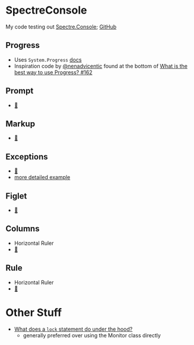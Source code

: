﻿# SpectreConsole

My code testing out [Spectre.Console](https://spectreconsole.net/); [GitHub](https://github.com/spectreconsole/spectre.console)


## Progress 

- Uses `System.Progress` [docs](https://learn.microsoft.com/en-us/dotnet/api/system.progress-1?view=net-8.0) 
- Inspiration code by [@nenadvicentic](https://github.com/nenadvicentic) found at the bottom of [What is the best way to use Progress? #162](https://github.com/spectreconsole/spectre.console/discussions/162)

## Prompt 
- [🔗](https://spectreconsole.net/prompts)

## Markup 
- [🔗](https://spectreconsole.net/markup)

## Exceptions 
- [🔗](https://spectreconsole.net/exceptions)
- [more detailed example](https://github.com/spectreconsole/spectre.console/blob/main/examples/Console/Exceptions/Program.cs)

## Figlet
- [🔗](https://spectreconsole.net/widgets/figlet)


## Columns
- Horizontal Ruler
- [🔗](https://spectreconsole.net/widgets/columns)


## Rule
- Horizontal Ruler
- [🔗](https://spectreconsole.net/widgets/rule)


# Other Stuff
- [What does a `lock` statement do under the hood?](https://stackoverflow.com/questions/6029804/what-does-a-lock-statement-do-under-the-hood)
	- generally preferred over using the Monitor class directly
